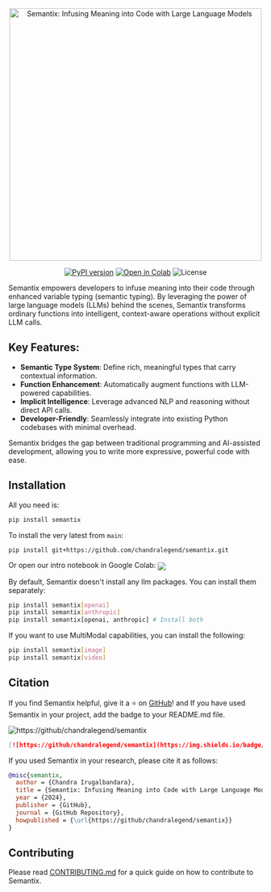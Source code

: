 

<div align="center">
  <picture>
    <source media="(prefers-color-scheme: dark)" srcset="https://i.ibb.co/NT3Xbfp/2.png">
    <source media="(prefers-color-scheme: light)" srcset="https://i.ibb.co/SR2hqgh/1.png">
    <img alt="Semantix: Infusing Meaning into Code with Large Language Models" width="500px">
  </picture>

  [![PyPI version](https://img.shields.io/pypi/v/semantix.svg)](https://pypi.org/project/semantix/) [![Open in Colab](https://colab.research.google.com/assets/colab-badge.svg)](https://colab.research.google.com/github/chandralegend/semantix/blob/main/try.ipynb) ![License](https://img.shields.io/badge/License-MIT-blue.svg)
</div>

Semantix empowers developers to infuse meaning into their code through enhanced variable typing (semantic typing). By leveraging the power of large language models (LLMs) behind the scenes, Semantix transforms ordinary functions into intelligent, context-aware operations without explicit LLM calls.

## Key Features:

- **Semantic Type System**: Define rich, meaningful types that carry contextual information.
- **Function Enhancement**: Automatically augment functions with LLM-powered capabilities.
- **Implicit Intelligence**: Leverage advanced NLP and reasoning without direct API calls.
- **Developer-Friendly**: Seamlessly integrate into existing Python codebases with minimal overhead.

Semantix bridges the gap between traditional programming and AI-assisted development, allowing you to write more expressive, powerful code with ease.

## Installation
All you need is:

```bash
pip install semantix
```

To install the very latest from `main`:

```bash
pip install git+https://github.com/chandralegend/semantix.git
````

Or open our intro notebook in Google Colab: [<img align="center" src="https://colab.research.google.com/assets/colab-badge.svg" />](https://colab.research.google.com/github/chandralegend/semantix/blob/main/try.ipynb)

By default, Semantix doesn't install any llm packages. You can install them separately:

```bash
pip install semantix[openai]
pip install semantix[anthropic]
pip install semantix[openai, anthropic] # Install both
```

If you want to use MultiModal capabilities, you can install the following:

```bash
pip install semantix[image]
pip install semantix[video]
```

## Citation

If you find Semantix helpful, give it a ⭐️ on [GitHub](https://github/chandralegend/semantix)!
and If you have used Semantix in your project, add the badge to your README.md file.

![https://github/chandralegend/semantix](https://img.shields.io/badge/Powered%20by-Semantix-8A2BE2)

```markdown
[![https://github/chandralegend/semantix](https://img.shields.io/badge/Powered%20by-Semantix-8A2BE2)](https://github/chandralegend/semantix)
```

If you used Semantix in your research, please cite it as follows:

```bibtex
@misc{semantix,
  author = {Chandra Irugalbandara},
  title = {Semantix: Infusing Meaning into Code with Large Language Models},
  year = {2024},
  publisher = {GitHub},
  journal = {GitHub Repository},
  howpublished = {\url{https://github/chandralegend/semantix}}
}
```

## Contributing
Please read [CONTRIBUTING.md](CONTRIBUTING.md) for a quick guide on how to contribute to Semantix.
